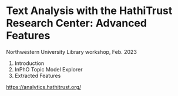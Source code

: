 # Text Analysis with the HathiTrust Research Center: Advanced Features
Northwestern University Library workshop, Feb. 2023

1. Introduction
2. InPhO Topic Model Explorer
3. Extracted Features

https://analytics.hathitrust.org/